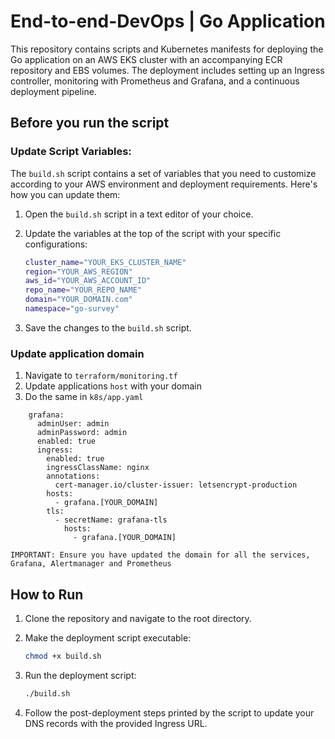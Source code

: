 # End-to-end-DevOps | Go Application

This repository contains scripts and Kubernetes manifests for deploying the Go application on an AWS EKS cluster with an accompanying ECR repository and EBS volumes. The deployment includes setting up an Ingress controller, monitoring with Prometheus and Grafana, and a continuous deployment pipeline.

## Before you run the script

### Update Script Variables:

The `build.sh` script contains a set of variables that you need to customize according to your AWS environment and deployment requirements. Here's how you can update them:

1. Open the `build.sh` script in a text editor of your choice.

2. Update the variables at the top of the script with your specific configurations:

   ```bash
   cluster_name="YOUR_EKS_CLUSTER_NAME"
   region="YOUR_AWS_REGION"
   aws_id="YOUR_AWS_ACCOUNT_ID"
   repo_name="YOUR_REPO_NAME"
   domain="YOUR_DOMAIN.com"
   namespace="go-survey"
   ```

3. Save the changes to the `build.sh` script.


### Update application domain

1. Navigate to `terraform/monitoring.tf`
2. Update applications `host` with your domain
3. Do the same in `k8s/app.yaml`

```
    grafana:
      adminUser: admin
      adminPassword: admin
      enabled: true
      ingress:
        enabled: true
        ingressClassName: nginx
        annotations:
          cert-manager.io/cluster-issuer: letsencrypt-production
        hosts:
          - grafana.[YOUR_DOMAIN]
        tls:
          - secretName: grafana-tls
            hosts:
              - grafana.[YOUR_DOMAIN]
```

`IMPORTANT: Ensure you have updated the domain for all the services, Grafana, Alertmanager and Prometheus`



## How to Run

1. Clone the repository and navigate to the root directory.

2. Make the deployment script executable:

   ```bash
   chmod +x build.sh
   ```

3. Run the deployment script:

   ```bash
   ./build.sh
   ```

4. Follow the post-deployment steps printed by the script to update your DNS records with the provided Ingress URL.
